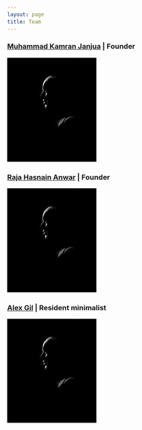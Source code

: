 ```yaml
---
layout: page
title: Team
---
```


### [Muhammad Kamran Janjua](https://kjanjua26.github.io/) | Founder

![KJ](images/team_member.jpg)


### [Raja Hasnain Anwar](https://rhasnainanwar.github.io/) | Founder

![Raja](images/team_member.jpg)

### [Alex Gil](http://www.elotroalex.com/) | Resident minimalist
 
![Drag Racing](images/team_member.jpg)











